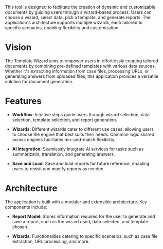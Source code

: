 This tool is designed to facilitate the creation of dynamic and customizable documents by guiding users through a wizard-based process. Users can choose a wizard, select data, pick a template, and generate reports. The application's architecture supports multiple wizards, each tailored to specific scenarios, enabling flexibility and customization.

# Vision
The Template Wizard aims to empower users in effortlessly creating tailored documents by combining pre-defined templates with various data sources. Whether it's extracting information from case files, processing URLs, or generating answers from uploaded files, this application provides a versatile solution for document generation.

# Features

- **Workflow**: Intuitive steps guide users through wizard selection, data selection, template selection, and report generation.

- **Wizards**: Different wizards cater to different use cases, allowing users to choose the engine that best suits their needs. Common logic shared across engines facilitates mix-and-match flexibility.

- **AI Integration**: Seamlessly integrate AI services for tasks such as summarizatin, translation, and generating answers.

- **Save and Load**: Save and load reports for future reference, enabling users to revisit and modify reports as needed.

# Architecture

The application is built with a modular and extensible architecture. Key components include:

- **Report Model**: Stores information required for the user to generate and save a report, such as the wizard used, data selected, and template chosen.

- **Wizards**: Functionalities catering to specific scenarios, such as case file extraction, URL processing, and more.


